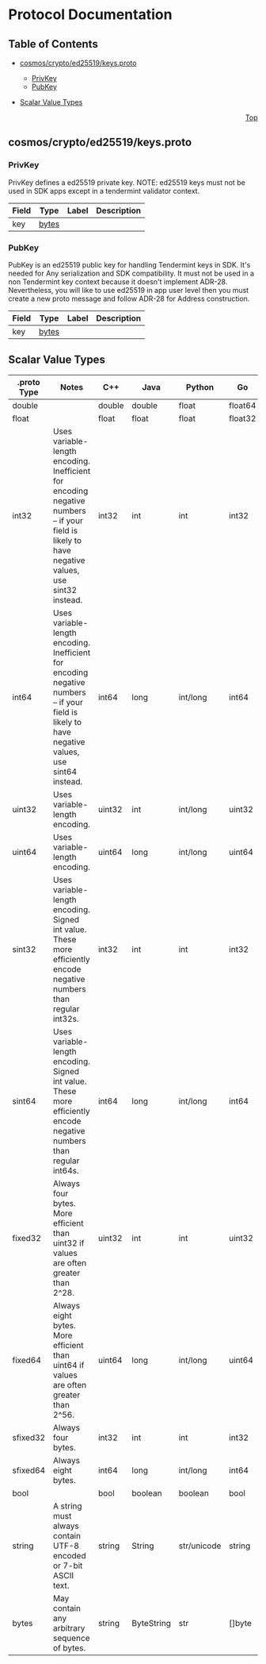 # Protocol Documentation
<a name="top"></a>

## Table of Contents

- [cosmos/crypto/ed25519/keys.proto](#cosmos_crypto_ed25519_keys-proto)
    - [PrivKey](#cosmos-crypto-ed25519-PrivKey)
    - [PubKey](#cosmos-crypto-ed25519-PubKey)
  
- [Scalar Value Types](#scalar-value-types)



<a name="cosmos_crypto_ed25519_keys-proto"></a>
<p align="right"><a href="#top">Top</a></p>

## cosmos/crypto/ed25519/keys.proto



<a name="cosmos-crypto-ed25519-PrivKey"></a>

### PrivKey
PrivKey defines a ed25519 private key.
NOTE: ed25519 keys must not be used in SDK apps except in a tendermint validator context.


| Field | Type | Label | Description |
| ----- | ---- | ----- | ----------- |
| key | [bytes](#bytes) |  |  |






<a name="cosmos-crypto-ed25519-PubKey"></a>

### PubKey
PubKey is an ed25519 public key for handling Tendermint keys in SDK.
It&#39;s needed for Any serialization and SDK compatibility.
It must not be used in a non Tendermint key context because it doesn&#39;t implement
ADR-28. Nevertheless, you will like to use ed25519 in app user level
then you must create a new proto message and follow ADR-28 for Address construction.


| Field | Type | Label | Description |
| ----- | ---- | ----- | ----------- |
| key | [bytes](#bytes) |  |  |





 

 

 

 



## Scalar Value Types

| .proto Type | Notes | C++ | Java | Python | Go | C# | PHP | Ruby |
| ----------- | ----- | --- | ---- | ------ | -- | -- | --- | ---- |
| <a name="double" /> double |  | double | double | float | float64 | double | float | Float |
| <a name="float" /> float |  | float | float | float | float32 | float | float | Float |
| <a name="int32" /> int32 | Uses variable-length encoding. Inefficient for encoding negative numbers – if your field is likely to have negative values, use sint32 instead. | int32 | int | int | int32 | int | integer | Bignum or Fixnum (as required) |
| <a name="int64" /> int64 | Uses variable-length encoding. Inefficient for encoding negative numbers – if your field is likely to have negative values, use sint64 instead. | int64 | long | int/long | int64 | long | integer/string | Bignum |
| <a name="uint32" /> uint32 | Uses variable-length encoding. | uint32 | int | int/long | uint32 | uint | integer | Bignum or Fixnum (as required) |
| <a name="uint64" /> uint64 | Uses variable-length encoding. | uint64 | long | int/long | uint64 | ulong | integer/string | Bignum or Fixnum (as required) |
| <a name="sint32" /> sint32 | Uses variable-length encoding. Signed int value. These more efficiently encode negative numbers than regular int32s. | int32 | int | int | int32 | int | integer | Bignum or Fixnum (as required) |
| <a name="sint64" /> sint64 | Uses variable-length encoding. Signed int value. These more efficiently encode negative numbers than regular int64s. | int64 | long | int/long | int64 | long | integer/string | Bignum |
| <a name="fixed32" /> fixed32 | Always four bytes. More efficient than uint32 if values are often greater than 2^28. | uint32 | int | int | uint32 | uint | integer | Bignum or Fixnum (as required) |
| <a name="fixed64" /> fixed64 | Always eight bytes. More efficient than uint64 if values are often greater than 2^56. | uint64 | long | int/long | uint64 | ulong | integer/string | Bignum |
| <a name="sfixed32" /> sfixed32 | Always four bytes. | int32 | int | int | int32 | int | integer | Bignum or Fixnum (as required) |
| <a name="sfixed64" /> sfixed64 | Always eight bytes. | int64 | long | int/long | int64 | long | integer/string | Bignum |
| <a name="bool" /> bool |  | bool | boolean | boolean | bool | bool | boolean | TrueClass/FalseClass |
| <a name="string" /> string | A string must always contain UTF-8 encoded or 7-bit ASCII text. | string | String | str/unicode | string | string | string | String (UTF-8) |
| <a name="bytes" /> bytes | May contain any arbitrary sequence of bytes. | string | ByteString | str | []byte | ByteString | string | String (ASCII-8BIT) |

